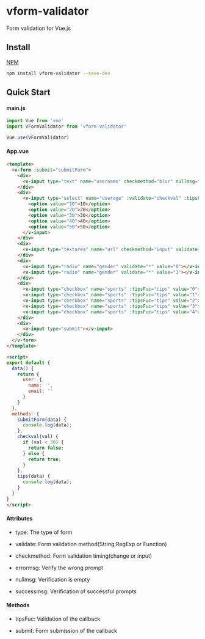 # vform-validator
Form validation for Vue.js

## Install

[NPM](https://www.npmjs.com/)
```sh
npm install vform-validator --save-dev
```

## Quick Start

#### main.js

``` javascript
import Vue from 'vue'
import VFormValidator from 'vform-validator'

Vue.use(VFormValidator)
```

#### App.vue

```html
<template>
  <v-form :submit="submitForm">
    <div>
      <v-input type="text" name="username" checkmethod="blur" nullmsg="empty" errormsg="error" successmsg="success" validate="s6-18"></v-input>
    </div>
    <div>
      <v-input type="select" name="userage" :validate="checkval" :tipsFuc="tips" checkmethod="change" validate="*">
        <option value="10">10</option>
        <option value="20">20</option>
        <option value="30">30</option>
        <option value="40">40</option>
        <option value="50">50</option>
      </v-input>
    </div>
    <div>
      <v-input type="textarea" name="url" checkmethod="input" validate="url" placeholder="test"></v-input>
    </div>
    <div>
      <v-input type="radio" name="gender" validate="*" value="0"></v-input>man
      <v-input type="radio" name="gender" validate="*" value="1"></v-input>women
    </div>
    <div>
      <v-input type="checkbox" name="sports" :tipsFuc="tips" value="0"></v-input>0
      <v-input type="checkbox" name="sports" :tipsFuc="tips" value="1"></v-input>1
      <v-input type="checkbox" name="sports" :tipsFuc="tips" value="2"></v-input>2
      <v-input type="checkbox" name="sports" :tipsFuc="tips" value="3"></v-input>3
      <v-input type="checkbox" name="sports" :tipsFuc="tips" value="4"></v-input>4
    </div>
    <div>
      <v-input type="submit"></v-input>
    </div>
  </v-form>
</template>

<script>
export default {
  data() {
    return {
      user: {
        name: '',
        email: ''
      }
    }
  },
  methods: {
    submitForm(data) {
      console.log(data);
    },
    checkval(val) {
      if (val < 30) {
        return false;
      } else {
        return true;
      }
    },
    tips(data) {
      console.log(data);
    }
  }
}
</script>
```


#### Attributes

* type: The type of form

* validate: Form validation method(String,RegExp or Function)

* checkmethod: Form validation timing(change or input)

* errormsg: Verify the wrong prompt

* nullmsg: Verification is empty

* successmsg: Verification of successful prompts

#### Methods

* tipsFuc: Validation of the callback

* submit: Form submission of the callback